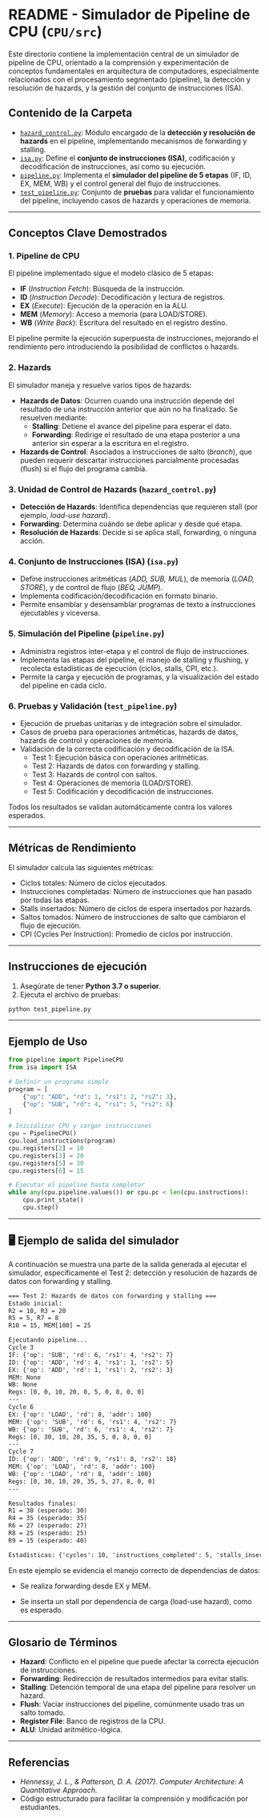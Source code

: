 # README - Simulador de Pipeline de CPU (`CPU/src`)

Este directorio contiene la implementación central de un simulador de pipeline de CPU, orientado a la comprensión y experimentación de conceptos fundamentales en arquitectura de computadores, especialmente relacionados con el procesamiento segmentado (pipeline), la detección y resolución de hazards, y la gestión del conjunto de instrucciones (ISA).

## Contenido de la Carpeta

- [`hazard_control.py`](hazard_control.py): Módulo encargado de la **detección y resolución de hazards** en el pipeline, implementando mecanismos de forwarding y stalling.
- [`isa.py`](isa.py): Define el **conjunto de instrucciones (ISA)**, codificación y decodificación de instrucciones, así como su ejecución.
- [`pipeline.py`](pipeline.py): Implementa el **simulador del pipeline de 5 etapas** (IF, ID, EX, MEM, WB) y el control general del flujo de instrucciones.
- [`test_pipeline.py`](test_pipeline_forwarding.py): Conjunto de **pruebas** para validar el funcionamiento del pipeline, incluyendo casos de hazards y operaciones de memoria.

---

## Conceptos Clave Demostrados

### 1. **Pipeline de CPU**

El pipeline implementado sigue el modelo clásico de 5 etapas:
- **IF** (*Instruction Fetch*): Búsqueda de la instrucción.
- **ID** (*Instruction Decode*): Decodificación y lectura de registros.
- **EX** (*Execute*): Ejecución de la operación en la ALU.
- **MEM** (*Memory*): Acceso a memoria (para LOAD/STORE).
- **WB** (*Write Back*): Escritura del resultado en el registro destino.

El pipeline permite la ejecución superpuesta de instrucciones, mejorando el rendimiento pero introduciendo la posibilidad de conflictos o hazards.

### 2. **Hazards**

El simulador maneja y resuelve varios tipos de hazards:
- **Hazards de Datos**: Ocurren cuando una instrucción depende del resultado de una instrucción anterior que aún no ha finalizado. Se resuelven mediante:
  - **Stalling**: Detiene el avance del pipeline para esperar el dato.
  - **Forwarding**: Redirige el resultado de una etapa posterior a una anterior sin esperar a la escritura en el registro.
- **Hazards de Control**: Asociados a instrucciones de salto (*branch*), que pueden requerir descartar instrucciones parcialmente procesadas (flush) si el flujo del programa cambia.

### 3. **Unidad de Control de Hazards (`hazard_control.py`)**

- **Detección de Hazards**: Identifica dependencias que requieren stall (por ejemplo, *load-use hazard*).
- **Forwarding**: Determina cuándo se debe aplicar y desde qué etapa.
- **Resolución de Hazards**: Decide si se aplica stall, forwarding, o ninguna acción.

### 4. **Conjunto de Instrucciones (ISA) (`isa.py`)**

- Define instrucciones aritméticas (*ADD, SUB, MUL*), de memoria (*LOAD, STORE*), y de control de flujo (*BEQ, JUMP*).
- Implementa codificación/decodificación en formato binario.
- Permite ensamblar y desensamblar programas de texto a instrucciones ejecutables y viceversa.

### 5. **Simulación del Pipeline (`pipeline.py`)**

- Administra registros inter-etapa y el control de flujo de instrucciones.
- Implementa las etapas del pipeline, el manejo de stalling y flushing, y recolecta estadísticas de ejecución (ciclos, stalls, CPI, etc.).
- Permite la carga y ejecución de programas, y la visualización del estado del pipeline en cada ciclo.

### 6. **Pruebas y Validación (`test_pipeline.py`)**

- Ejecución de pruebas unitarias y de integración sobre el simulador.
- Casos de prueba para operaciones aritméticas, hazards de datos, hazards de control y operaciones de memoria.
- Validación de la correcta codificación y decodificación de la ISA.
  - Test 1: Ejecución básica con operaciones aritméticas.
  - Test 2: Hazards de datos con forwarding y stalling.
  - Test 3: Hazards de control con saltos.
  - Test 4: Operaciones de memoria (LOAD/STORE).
  - Test 5: Codificación y decodificación de instrucciones.

Todos los resultados se validan automáticamente contra los valores esperados.

---
## Métricas de Rendimiento

El simulador calcula las siguientes métricas:

- Ciclos totales: Número de ciclos ejecutados.
- Instrucciones completadas: Número de instrucciones que han pasado por todas las etapas.
- Stalls insertados: Número de ciclos de espera insertados por hazards.
- Saltos tomados: Número de instrucciones de salto que cambiaron el flujo de ejecución.
- CPI (Cycles Per Instruction): Promedio de ciclos por instrucción.

--- 
## Instrucciones de ejecución
1. Asegúrate de tener **Python 3.7 o superior**.
2. Ejecuta el archivo de pruebas:
```bash
python test_pipeline.py
```
---
## Ejemplo de Uso

```python
from pipeline import PipelineCPU
from isa import ISA

# Definir un programa simple
program = [
    {"op": "ADD", "rd": 1, "rs1": 2, "rs2": 3},
    {"op": "SUB", "rd": 4, "rs1": 5, "rs2": 6}
]

# Inicializar CPU y cargar instrucciones
cpu = PipelineCPU()
cpu.load_instructions(program)
cpu.registers[2] = 10
cpu.registers[3] = 20
cpu.registers[5] = 30
cpu.registers[6] = 15

# Ejecutar el pipeline hasta completar
while any(cpu.pipeline.values()) or cpu.pc < len(cpu.instructions):
    cpu.print_state()
    cpu.step()
```
---
## 🖥️ Ejemplo de salida del simulador

A continuación se muestra una parte de la salida generada al ejecutar el simulador, específicamente el Test 2: detección y resolución de hazards de datos con forwarding y stalling.

```txt
=== Test 2: Hazards de datos con forwarding y stalling ===
Estado inicial:
R2 = 10, R3 = 20
R5 = 5, R7 = 8
R10 = 15, MEM[100] = 25

Ejecutando pipeline...
Cycle 3
IF: {'op': 'SUB', 'rd': 6, 'rs1': 4, 'rs2': 7}
ID: {'op': 'ADD', 'rd': 4, 'rs1': 1, 'rs2': 5}
EX: {'op': 'ADD', 'rd': 1, 'rs1': 2, 'rs2': 3}
MEM: None
WB: None
Regs: [0, 0, 10, 20, 0, 5, 0, 8, 0, 0]
---
Cycle 6
EX: {'op': 'LOAD', 'rd': 8, 'addr': 100}
MEM: {'op': 'SUB', 'rd': 6, 'rs1': 4, 'rs2': 7}
WB: {'op': 'SUB', 'rd': 6, 'rs1': 4, 'rs2': 7}
Regs: [0, 30, 10, 20, 35, 5, 0, 8, 0, 0]
---
Cycle 7
ID: {'op': 'ADD', 'rd': 9, 'rs1': 8, 'rs2': 10}
MEM: {'op': 'LOAD', 'rd': 8, 'addr': 100}
WB: {'op': 'LOAD', 'rd': 8, 'addr': 100}
Regs: [0, 30, 10, 20, 35, 5, 27, 8, 0, 0]
---

Resultados finales:
R1 = 30 (esperado: 30)
R4 = 35 (esperado: 35)
R6 = 27 (esperado: 27)
R8 = 25 (esperado: 25)
R9 = 15 (esperado: 40)

Estadísticas: {'cycles': 10, 'instructions_completed': 5, 'stalls_inserted': 1, 'branches_taken': 0}
```
En este ejemplo se evidencia el manejo correcto de dependencias de datos:

- Se realiza forwarding desde EX y MEM.

- Se inserta un stall por dependencia de carga (load-use hazard), como es esperado.
---

## Glosario de Términos

- **Hazard**: Conflicto en el pipeline que puede afectar la correcta ejecución de instrucciones.
- **Forwarding**: Redirección de resultados intermedios para evitar stalls.
- **Stalling**: Detención temporal de una etapa del pipeline para resolver un hazard.
- **Flush**: Vaciar instrucciones del pipeline, comúnmente usado tras un salto tomado.
- **Register File**: Banco de registros de la CPU.
- **ALU**: Unidad aritmético-lógica.

---


## Referencias

- *Hennessy, J. L., & Patterson, D. A. (2017). Computer Architecture: A Quantitative Approach.*
- Código estructurado para facilitar la comprensión y modificación por estudiantes.
